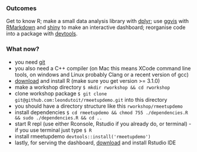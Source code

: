 ### Outcomes

Get to know R; make a small data analysis library with [dplyr](https://github.com/hadley/dplyr); use [ggvis](https://github.com/rstudio/ggvis) with [RMarkdown](https://github.com/rstudio/rmarkdown) and [shiny](https://github.com/rstudio/shiny) to make an interactive dashboard; reorganise code into a package with [devtools](https://github.com/hadley/devtools).

### What now?

* you need [git](http://git-scm.com/downloads)
* you also need a C++ compiler (on Mac this means XCode command line tools, on windows and Linux probably Clang or a recent version of gcc)
* [download](http://cran.uib.no/) and install R (make sure you get version >= 3.1.0)
* make a workshop directory `$ mkdir rworkshop && cd rworkshop`
* clone workshop package `$ git clone git@github.com:leondutoit/rmeetupdemo.git` into this directory
* you should have a directory structure like this `rworkshop/rmeetupdemo`
* install dependencies `$ cd rmeetupdemo && chmod 755 ./dependencies.R && sudo ./dependencies.R && cd ..`
* start R repl (use either Rconsole, Rstudio if you already do, or terminal) - if you use terminal just type `$ R`
* install rmeetupdemo `devtools::install('rmeetupdemo')`
* lastly, for serving the dashboard, [download](http://www.rstudio.com/products/RStudio/) and install Rstudio IDE
